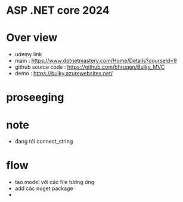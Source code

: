 # ASP .NET core 2024

# Over view
- udemy link
- main : https://www.dotnetmastery.com/Home/Details?courseId=9
- github source code : https://github.com/bhrugen/Bulky_MVC
- demo : https://bulky.azurewebsites.net/
# proseeging

# note
- đang tới connect_string

# flow
- tạo model với các file tương ứng
- add các nuget package
- 
